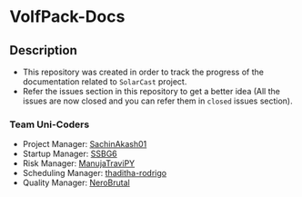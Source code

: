 # VolfPack-Docs
## Description
- This repository was created in order to track the progress of the documentation related to `SolarCast` project.
- Refer the issues section in this repository to get a better idea (All the issues are now closed and you can refer them in `closed` issues section).

### Team Uni-Coders
- Project Manager: [SachinAkash01](https://github.com/SachinAkash01)
- Startup Manager: [SSBG6](https://github.com/SSBG6)
- Risk Manager: [ManujaTraviPY](https://github.com/ManujaTraviPY)
- Scheduling Manager: [thaditha-rodrigo](https://github.com/thaditha-rodrigo)
- Quality Manager: [NeroBrutal](https://github.com/NeroBrutal)
